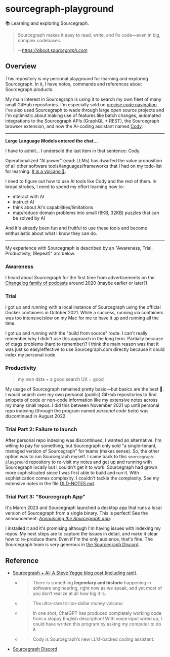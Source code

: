 # sourcegraph-playground

📚 Learning and exploring Sourcegraph.

> Sourcegraph makes it easy to read, write, and fix code—even in big, complex codebases.
>
> --<cite>https://about.sourcegraph.com</cite>


## Overview

This repository is my personal playground for learning and exploring Sourcegraph. In it, I have notes, commands and
references about Sourcegraph products.

My main interest in Sourcegraph is using it to search my own fleet of many small GitHub repositories. I'm especially sold
on [precise code navigation](https://docs.sourcegraph.com/code_navigation/explanations/precise_code_navigation). I've
also used Sourcegraph to wade through large open source projects and I'm optimistic about making use of features like
batch changes, automated integrations to the Sourcegraph APIs (GraphQL + REST), the Sourcegraph browser extension, and
now the AI-coding assistant named [Cody](https://about.sourcegraph.com/cody).

---
**Large Language Models entered the chat...**

I have to admit... I undersold the last item in that sentence: Cody.

Operationalized "AI power" (read: LLMs) has dwarfed the value proposition of all other software tools/languages/frameworks
that I had on my todo-list for learning. [It is a volcano 🌋](https://about.sourcegraph.com/blog/cheating-is-all-you-need).

I need to figure out how to use AI tools like Cody and the rest of them. In broad
strokes, I need to spend my effort learning how to:

* interact with AI
* instruct AI
* think about AI's capabilities/limitations
* map/reduce domain problems into small (8KB, 32KB) puzzles that can be solved by AI

And it's already been fun and fruitful to use these tools and become enthusiastic about what I know they can do.

---

My experience with Sourcegraph is described by an "Awareness, Trial, Productivity, (Repeat)" arc below.


### Awareness

I heard about Sourcegraph for the first time from advertisements on the [Changelog family of podcasts](https://changelog.com/podcast)
around 2020 (maybe earlier or later?).


### Trial

I got up and running with a local instance of Sourcegraph using the official Docker containers in October 2021. While a
success, running via containers was too intensive/slow on my Mac for me to have it up and running all the time. 

I got up and running with the "build from source" route. I can't really remember why I didn't use this approach in the
long term. Partially because of ctags problems (hard to remember)? I think the main reason was that it was just
so easy/effective to use Sourcegraph.com directly because it could index my personal code.


### Productivity

> my own data + a good search UX = good

My usage of Sourcegraph remained pretty basic—but basics are the best 👑. I would search over my own personal (public)
GitHub repositories to find snippets of code or non-code information like my extensive notes across my many small repos.
I did this between November 2021 up until personal repo indexing (through the program named *personal code beta*) was
discontinued in August 2022.


### Trial Part 2: Failure to launch

After personal repo indexing was discontinued, I wanted an alternative. I'm willing to pay for something, but
Sourcegraph only sold "a single-tenant, managed version of Sourcegraph" for teams (makes sense). So, the other
option was to run Sourcegraph myself. I came back to this `sourcegraph-playground` repository to re-visit my notes
and get up and running with Sourcegraph locally but I couldn't get it to work. Sourcegraph had grown more sophisticated
since I was first able to build and run it. With sophistication comes complexity. I couldn't tackle the complexity. See 
my extensive notes in the file [OLD-NOTES.md](OLD-NOTES.md).


### Trial Part 3: "Sourcegraph App"

It's March 2023 and Sourcegraph launched a desktop app that runs a local version of Sourcegraph from a single binary.
This is perfect! See the announcement: [*Announcing the Sourcegraph app*](https://about.sourcegraph.com/blog/announcing-sourcegraph-app).

I installed it and it's promising although I'm having issues with indexing my repos. My next steps are to capture the
issues in detail, and make it clear how to re-produce them. Even if I'm the only audience, that's fine. The Sourcegraph
team is very generous in [the Sourcegraph Discord](https://discord.com/invite/DZtdAxTfrM).


## Reference

* [Sourcegraph + AI: A Steve Yegge blog post (including rant)](https://about.sourcegraph.com/blog/cheating-is-all-you-need).
  * > There is something **legendary and historic** happening in software engineering, right now as we speak, and yet most
      of you don’t realize at all how big it is.
  * > The ultra-rare trillion-dollar money volcano
  * > In one shot, ChatGPT has produced completely working code from a sloppy English description! With voice input wired
      up, I could have written this program by asking my computer to do it.
  * > Cody is Sourcegraph’s new LLM-backed coding assistant.
* [Sourcegraph Discord](https://discord.com/invite/DZtdAxTfrM)
